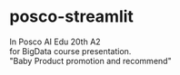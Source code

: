 # posco-streamlit

In Posco AI Edu 20th A2  
for BigData course presentation.  
"Baby Product promotion and recommend"

